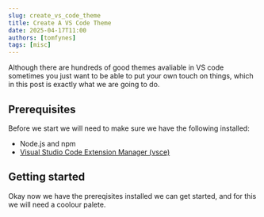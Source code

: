```yaml
---
slug: create_vs_code_theme
title: Create A VS Code Theme
date: 2025-04-17T11:00
authors: [tomfynes]
tags: [misc]
---
```


Although there are hundreds of good themes avaliable in VS code sometimes you just want to be able to put your own touch on things, which in this post is exactly what we are going to do.

<!-- truncate -->

## Prerequisites

Before we start we will need to make sure we have the following installed:

- Node.js and npm
- [Visual Studio Code Extension Manager (vsce)](https://github.com/microsoft/vscode-vsce)

## Getting started

Okay now we have the prereqisites installed we can get started, and for this we will need a coolour palete.